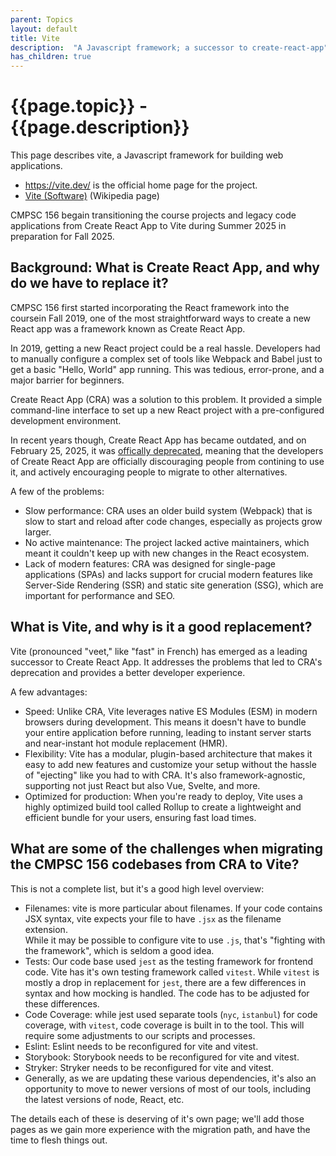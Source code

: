 ```yaml
---
parent: Topics
layout: default
title: Vite
description:  "A Javascript framework; a successor to create-react-app"
has_children: true
---
```


# {{page.topic}} - {{page.description}}

This page describes vite, a Javascript framework for building web applications.

* <https://vite.dev/> is the official home page for the project.
* [Vite (Software)](https://en.wikipedia.org/wiki/Vite_(software)) (Wikipedia page)

CMPSC 156 begain transitioning the course projects and legacy code applications from Create React App to Vite during Summer 2025 in preparation for Fall 2025.

## Background: What is Create React App, and why do we have to replace it?

CMPSC 156 first started incorporating the React framework into the coursein Fall 2019, one of the most straightforward ways to create a new React app was a framework known as Create React App.

In 2019, getting a new React project could be a real hassle. Developers had to manually configure a complex set of tools like Webpack and Babel just to get a basic "Hello, World" app running. This was tedious, error-prone, and a major barrier for beginners.

Create React App (CRA) was a solution to this problem. It provided a simple command-line interface to  set up a new React project with a pre-configured development environment. 

In recent years though, Create React App has became outdated, and on February 25, 2025, it was [offically deprecated](https://react.dev/blog/2025/02/14/sunsetting-create-react-app), meaning
that the developers of Create React App are officially discouraging people from contining to use it, and actively encouraging people to migrate to other alternatives.

A few of the problems:

* Slow performance: CRA uses an older build system (Webpack) that is slow to start and reload after code changes, especially as projects grow larger.
* No active maintenance: The project lacked active maintainers, which meant it couldn't keep up with new changes in the React ecosystem.
* Lack of modern features: CRA was designed for single-page applications (SPAs) and lacks support for crucial modern features like Server-Side Rendering (SSR) and static site generation (SSG), which are important for performance and SEO.

## What is Vite, and why is it a good replacement?

Vite (pronounced "veet," like "fast" in French) has emerged as a leading successor to Create React App. 
It addresses the problems that led to CRA's deprecation and provides a better developer experience.

A few advantages:

* Speed: Unlike CRA, Vite leverages native ES Modules (ESM) in modern browsers during development. This means it doesn't have to bundle your entire application before running, leading to instant server starts and near-instant hot module replacement (HMR).
* Flexibility: Vite has a modular, plugin-based architecture that makes it easy to add new features and customize your setup without the hassle of "ejecting" like you had to with CRA. It's also framework-agnostic, supporting not just React but also Vue, Svelte, and more.
* Optimized for production: When you're ready to deploy, Vite uses a highly optimized build tool called Rollup to create a lightweight and efficient bundle for your users, ensuring fast load times.

## What are some of the challenges when migrating the CMPSC 156 codebases from CRA to Vite?

This is not a complete list, but it's a good high level overview:

* Filenames: vite is more particular about filenames. If your code contains JSX syntax, vite expects your file to have  `.jsx` as the filename extension.   
  While it may be possible to configure vite to use `.js`, that's "fighting with the framework", which is seldom a good idea.
* Tests: Our code base used `jest` as the testing framework for frontend code.  Vite has it's own testing framework called `vitest`.  While `vitest` is mostly
  a drop in replacement for `jest`, there are a few differences in syntax and how mocking is handled.  The code has to be adjusted for these differences.
* Code Coverage: while jest used separate tools (`nyc`, `istanbul`) for code coverage, with `vitest`, code coverage is built in to the tool.  This will require
  some adjustments to our scripts and processes.
* Eslint: Eslint needs to be reconfigured for vite and vitest.
* Storybook: Storybook needs to be reconfigured for vite and vitest.
* Stryker: Stryker needs to be reconfigured for vite and vitest.
* Generally, as we are updating these various dependencies, it's also an opportunity to move to newer versions of most of our tools, including the latest versions of node, React, etc.

The details each of these is deserving of it's own page; we'll add those pages as we gain more experience with the migration path, 
and have the time to flesh things out.




